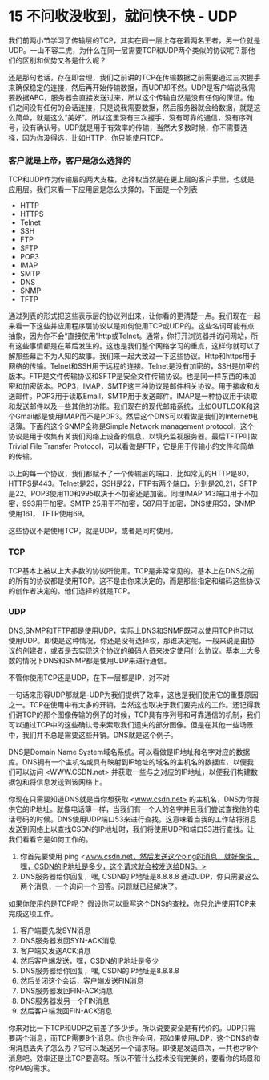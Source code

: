 # 15 不问收没收到，就问快不快 - UDP

我们前两小节学习了传输层的TCP，其实在同一层上存在着两名王者，另一位就是UDP。一山不容二虎，为什么在同一层需要TCP和UDP两个类似的协议呢？那他们的区别和优势又各是什么呢？

还是那句老话，存在即合理，我们之前讲的TCP在传输数据之前需要通过三次握手来确保稳定的连接，然后再开始传输数据，而UDP却不然。UDP是客户端说我需要数据ABC，服务器会直接发送过来，所以这个传输自然是没有任何的保证。他们之间没有任何的会话连接，只是说我需要数据，然后服务器就会给数据，就是这么简单，就是这么“美好”。所以这里没有三次握手，没有可靠的通信，没有序列号，没有确认号。UDP就是用于有效率的传输，当然大多数时候，你不需要选择，因为你没得选，比如HTTP，你只能使用TCP。

### 客户就是上帝，客户是怎么选择的

TCP和UDP作为传输层的两大支柱，选择权当然是在更上层的客户手里，也就是应用层。我们来看一下应用层是怎么抉择的。下面是一个列表

- HTTP
- HTTPS
- Telnet
- SSH
- FTP
- SFTP
- POP3
- IMAP
- SMTP
- DNS
- SNMP
- TFTP

通过列表的形式把这些表示层的协议列出来，让你看的更清楚一点。我们现在一起来看一下这些并应用程序层协议以是如何使用TCP或UDP的。这些名词可能有点抽象，因为你不会“直接使用”http或Telnet。通常，你打开浏览器并访问网站，所有这些事情都是在幕后发生的。这也是我们整个网络学习的重点，这样你就可以了解那些幕后不为人知的故事。我们来一起大致过一下这些协议。Http和https用于网络的传输。Telnet和SSH用于远程的连接。Telnet是没有加密的，SSH是加密的版本。FTP是文件传输协议和SFTP是安全文件传输协议。也是同一样东西的未加密和加密版本。POP3，IMAP，SMTP这三种协议是邮件相关协议。用于接收和发送邮件。POP3用于读取Email，SMTP用于发送邮件。IMAP是一种协议用于读取和发送邮件以及一些其他的功能。我们现在的现代邮箱系统，比如OUTLOOK和这个Gmail都是使用IMAP而不是POP3。然后这个DNS可以看做是我们的Internet电话簿。下面的这个SNMP全称是Simple Network management protocol，这个协议是用于收集有关我们网络上设备的信息，以填充监视服务器。最后TFTP叫做Trivial File Transfer Protocol，可以看做是FTP，它是用于传输小的文件和简单的传输。

以上的每一个协议，我们都赋予了一个传输层的端口，比如常见的HTTP是80，HTTPS是443。Telnet是23，SSH是22，FTP有两个端口，分别是20,21，SFTP是22。POP3使用110和995取决于不加密还是加密。同理IMAP 143端口用于不加密，993用于加密。SMTP 25用于不加密，587用于加密，DNS使用53，SNMP使用161， TFTP使用69。

这些协议不是使用TCP，就是UDP，或者是同时使用。

### TCP

TCP基本上被以上大多数的协议所使用。TCP是非常常见的。基本上在DNS之前的所有的协议都是使用TCP。这不是由你来决定的，而是那些指定和编码这些协议的创作者决定的。他们选择的就是TCP。

### UDP

DNS,SNMP和TFTP都是使用UDP，实际上DNS和SNMP既可以使用TCP也可以使用UDP。即使是这种情况，你还是没有选择权，那谁决定呢，一般来说是由协议的创建者，或者是去实现这个协议的编码人员来决定使用什么协议。基本上大多数的情况下DNS和SNMP都是使用UDP来进行通信。

不管你使用TCP还是UDP，在下一层都是IP，对不对

一句话来形容UDP那就是-UDP为我们提供了效率，这也是我们使用它的重要原因之一。TCP在使用中有太多的开销，当然这也取决于我们要完成的工作。还记得我们讲TCP的那个图像传输的例子的时候，TCP具有序列号和可靠通信的机制，我们可以通过TCP中的这些确认号来索取我们遗失的部分图像。但是在其他一些场景中，我们并不总是需要这些开销。DNS就是这个例子。

DNS是Domain Name System域名系统。可以看做是IP地址和名字对应的数据库。DNS拥有一个主机名或具有映射到IP地址的域名的主机名的数据库，以便我们可以访问 \<WWW.CSDN.net> 并获取一些与之对应的IP地址，以便我们构建数据包和将信息发送到该网络上。

你现在只需要知道DNS就是当你想获取 \<www.csdn.net> 的主机名，DNS为你提供它的IP地址。就像电话簿一样，当我们有一个人的名字并且我们尝试查找他的电话号码的时候。DNS使用UDP端口53来进行查找。这意味着当我的工作站将消息发送到网络上以查找CSDN的IP地址时，我们将使用UDP和端口53进行查找。让我们看看它是如何工作的。

1. 你首先要使用 ping \<www.csdn.net，然后发送这个ping的消息，就好像说，嘿，CSDN的IP地址是多少，这个请求就会被发送给DNS。>
1. DNS服务器给你回复，嘿, CSDN的IP地址是8.8.8.8 通过UDP，你只需要这么两个消息，一个询问一个回答。问题就已经解决了。

如果你使用的是TCP呢？ 假设你可以重写这个DNS的查找，你只允许使用TCP来完成这项工作。

1. 客户端要先发SYN消息
1. DNS服务器发回SYN-ACK消息
1. 客户端又发送ACK消息
1. 然后客户端发送，嘿，CSDN的IP地址是多少
1. DNS服务器给你回复，嘿, CSDN的IP地址是8.8.8.8
1. 然后关闭这个会话，客户端发送FIN消息
1. DNS服务器发回FIN-ACK消息
1. DNS服务器发另一个FIN消息
1. 然后客户端发回FIN-ACK消息

你来对比一下TCP和UDP之前差了多少步。所以说要安全是有代价的。UDP只需要两个消息，而TCP需要9个消息。你也许会问，那如果使用UDP，这个DNS的查询消息丢失了怎么办？它可以发送另一个请求呀。即使是发送四次，一共也才8个消息吧。效率还是比TCP要高呀。所以不管什么技术没有完美的，要看你的场景和你PM的需求。
